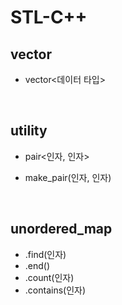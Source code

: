 # STL-C++

## vector
- vector<데이터 타입>

  <br>

## utility
- pair<인자, 인자>
- make_pair(인자, 인자)

  <br>

## unordered_map
- .find(인자)
- .end()
- .count(인자)
- .contains(인자)
